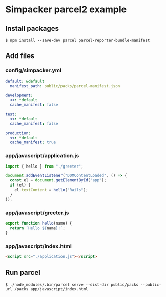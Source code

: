 # Simpacker parcel2 example

## Install packages

```
$ npm install --save-dev parcel parcel-reporter-bundle-manifest
```

## Add files

### config/simpacker.yml

```yaml
default: &default
  manifest_path: public/packs/parcel-manifest.json

development:
  <<: *default
  cache_manifest: false

test:
  <<: *default
  cache_manifest: false

production:
  <<: *default
  cache_manifest: true
```

### app/javascript/application.js

```javascript
import { hello } from "./greeter";

document.addEventListener("DOMContentLoaded", () => {
  const el = document.getElementById("app");
  if (el) {
    el.textContent = hello("Rails");
  }
});
```

### app/javascript/greeter.js

```javascript
export function hello(name) {
  return `Hello ${name}!`;
}
```

### app/javascript/index.html

```html
<script src="./application.js"></script>
```

## Run parcel

```
$ ./node_modules/.bin/parcel serve --dist-dir public/packs --public-url /packs app/javascript/index.html
```
